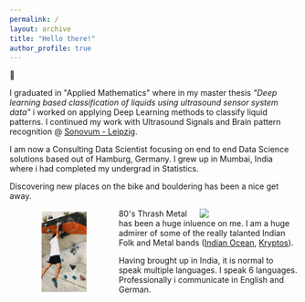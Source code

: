 ```yaml
---
permalink: /
layout: archive
title: "Hello there!"
author_profile: true
---
```


:wave: 

I graduated in "Applied Mathematics" where in my master thesis *"Deep learning based classification of liquids using ultrasound sensor system data"* i worked on applying Deep Learning methods to classify liquid patterns. I continued my work with Ultrasound Signals and Brain pattern recognition @ [Sonovum - Leipzig](https://www.sonovum.de/). 

I am now a Consulting Data Scientist focusing on end to end Data Science solutions based out of Hamburg, Germany. I grew up in Mumbai, India where i had completed my undergrad in Statistics.

Discovering new places on the bike and bouldering has been a nice get away. 

<!-- <img src="{{ "http://venkat-rajgopal.github.io/images/woods.JPG" | absolute_url }}" 
width="30%" hspace="20" align="right"> -->


<img src="/assets/images/woods.JPG" width="30%" hspace="20" align="right">

<img src="/assets/images/boulder.PNG" width="30%" hspace="20" align="left">
<!-- 
<img src="{{ "http://venkat-rajgopal.github.io/images/boulder.PNG" | absolute_url }}" 
width="30%" hspace="20" align="left"> -->

80's Thrash Metal has been a huge inluence on me. I am a huge admirer of some of the really talanted Indian Folk and Metal bands ([Indian Ocean](https://en.wikipedia.org/wiki/Indian_Ocean_(band)),  [Kryptos](https://en.wikipedia.org/wiki/Kryptos_(band))). 

Having brought up in India, it is normal to speak multiple languages. I speak 6 languages. Professionally i communicate in English and German. 